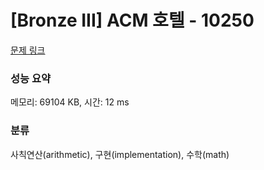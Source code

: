 # [Bronze III] ACM 호텔 - 10250 

[문제 링크](https://www.acmicpc.net/problem/10250) 

### 성능 요약

메모리: 69104 KB, 시간: 12 ms

### 분류

사칙연산(arithmetic), 구현(implementation), 수학(math)

